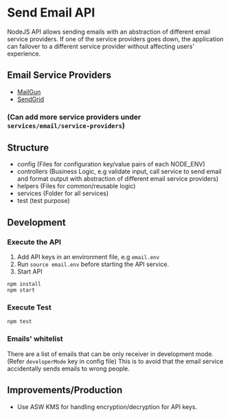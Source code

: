 # Send Email API
NodeJS API allows sending emails with an abstraction of different email service providers.
If one of the service providers goes down, the application can failover to a different service provider without affecting users' experience.

## Email Service Providers
- [MailGun](https://documentation.mailgun.com/en/latest/api-sending.html)
- [SendGrid](https://sendgrid.com/docs/API_Reference/Web_API_v3/index.html)
### (Can add more service providers under `services/email/service-providers`)

## Structure
- config (Files for configuration key/value pairs of each NODE_ENV)
- controllers (Business Logic, e.g validate input, call service to send email and format output with abstraction of different email service providers)
- helpers (Files for common/reusable logic)
- services (Folder for all services)
- test (test purpose)

## Development
### Execute the API
1. Add API keys in an environment file, e.g `email.env`
2. Run `source email.env` before starting the API service.
3. Start API
```
npm install
npm start
```
### Execute Test
```
npm test
```
### Emails' whitelist
There are a list of emails that can be only receiver in development mode.
(Refer `developerMode` key in config file)
This is to avoid that the email service accidentally sends emails to wrong people.

## Improvements/Production
- Use ASW KMS for handling encryption/decryption for API keys.
